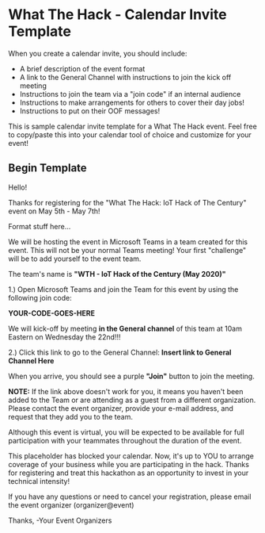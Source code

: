 # What The Hack -  Calendar Invite Template

When you create a calendar invite, you should include:

- A brief description of the event format
- A link to the General Channel with instructions to join the kick off meeting
- Instructions to join the team via a "join code" if an internal audience
- Instructions to make arrangements for others to cover their day jobs!
- Instructions to put on their OOF messages!

This is sample calendar invite template for a What The Hack event. Feel free to copy/paste this into your calendar tool of choice and customize for your event!

## Begin Template

Hello!

Thanks for registering for the "What The Hack: IoT Hack of The Century" event on May 5th - May 7th!

Format stuff here...

We will be hosting the event in Microsoft Teams in a team created for this event. This will not be your normal Teams meeting! Your first "challenge" will be to add yourself to the event team.

The team's name is **"WTH - IoT Hack of the Century (May 2020)"**

1.) Open Microsoft Teams and join the Team for this event by using the following join code: 

**YOUR-CODE-GOES-HERE**

We will kick-off by meeting **in the General channel** of this team at 10am Eastern on Wednesday the 22nd!!!

2.) Click this link to go to the General Channel:
**Insert link to General Channel Here**

When you arrive, you should see a purple **"Join"** button to join the meeting.

**NOTE:** If the link above doesn't work for you, it means you haven't been added to the Team or are attending as a guest from a different organization. Please contact the event organizer, provide your e-mail address, and request that they add you to the team.

Although this event is virtual, you will be expected to be available for full participation with your teammates throughout the duration of the event.

This placeholder has blocked your calendar. Now, it's up to YOU to arrange coverage of your business while you are participating in the hack. Thanks for registering and treat this hackathon as an opportunity to invest in your technical intensity!

If you have any questions or need to cancel your registration, please email the event organizer (organizer@event)

Thanks,
-Your Event Organizers